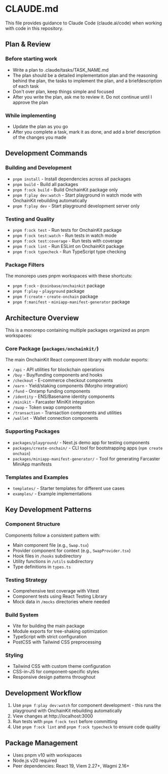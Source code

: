 # CLAUDE.md

This file provides guidance to Claude Code (claude.ai/code) when working with code in this repository.

## Plan & Review

### Before starting work
- Write a plan to .claude/tasks/TASK_NAME.md
- The plan should be a detailed implementation plan and the reasoning behind the plan, the tasks to implement the plan, and a briefdescription of each task
- Don't over plan, keep things simple and focused
- After you write the plan, ask me to review it. Do not continue until I approve the plan

### While implementing
- Update the plan as you go
- After you complete a task, mark it as done, and add a brief description of the changes you made

## Development Commands

### Building and Development
- `pnpm install` - Install dependencies across all packages
- `pnpm build` - Build all packages
- `pnpm f:ock build` - Build OnchainKit package only  
- `pnpm f:play dev:watch` - Start playground in watch mode with OnchainKit rebuilding automatically
- `pnpm f:play dev` - Start playground development server only

### Testing and Quality
- `pnpm f:ock test` - Run tests for OnchainKit package
- `pnpm f:ock test:watch` - Run tests in watch mode
- `pnpm f:ock test:coverage` - Run tests with coverage
- `pnpm f:ock lint` - Run ESLint on OnchainKit package
- `pnpm f:ock typecheck` - Run TypeScript type checking

### Package Filters
The monorepo uses pnpm workspaces with these shortcuts:
- `pnpm f:ock` - `@coinbase/onchainkit` package
- `pnpm f:play` - `playground` package  
- `pnpm f:create` - `create-onchain` package
- `pnpm f:manifest` - `miniapp-manifest-generator` package

## Architecture Overview

This is a monorepo containing multiple packages organized as pnpm workspaces:

### Core Package (`packages/onchainkit/`)
The main OnchainKit React component library with modular exports:
- `/api` - API utilities for blockchain operations
- `/buy` - Buy/funding components and hooks
- `/checkout` - E-commerce checkout components  
- `/earn` - Yield/staking components (Morpho integration)
- `/fund` - Onramp funding components
- `/identity` - ENS/Basename identity components
- `/minikit` - Farcaster MiniKit integration
- `/swap` - Token swap components
- `/transaction` - Transaction components and utilities
- `/wallet` - Wallet connection components

### Supporting Packages
- `packages/playground/` - Next.js demo app for testing components
- `packages/create-onchain/` - CLI tool for bootstrapping apps (`npm create onchain`)
- `packages/miniapp-manifest-generator/` - Tool for generating Farcaster MiniApp manifests

### Templates and Examples
- `templates/` - Starter templates for different use cases
- `examples/` - Example implementations

## Key Development Patterns

### Component Structure
Components follow a consistent pattern with:
- Main component file (e.g., `Swap.tsx`)
- Provider component for context (e.g., `SwapProvider.tsx`) 
- Hook files in `/hooks` subdirectory
- Utility functions in `/utils` subdirectory
- Type definitions in `types.ts`

### Testing Strategy
- Comprehensive test coverage with Vitest
- Component tests using React Testing Library
- Mock data in `/mocks` directories where needed

### Build System
- Vite for building the main package
- Module exports for tree-shaking optimization
- TypeScript with strict configuration
- PostCSS with Tailwind CSS preprocessing

### Styling
- Tailwind CSS with custom theme configuration
- CSS-in-JS for component-specific styles
- Responsive design patterns throughout

## Development Workflow

1. Use `pnpm f:play dev:watch` for component development - this runs the playground with OnchainKit rebuilding automatically
2. View changes at http://localhost:3000
3. Run tests with `pnpm f:ock test` before committing
4. Use `pnpm f:ock lint` and `pnpm f:ock typecheck` to ensure code quality

## Package Management
- Uses pnpm v10 with workspaces
- Node.js v20 required
- Peer dependencies: React 19, Viem 2.27+, Wagmi 2.16+
